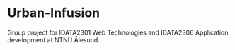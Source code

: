 # Urban-Infusion
Group project for IDATA2301 Web Technologies and IDATA2306 Application development at NTNU Ålesund.
